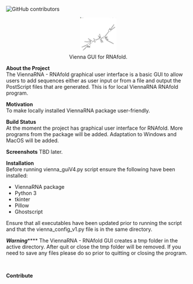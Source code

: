 ![GitHub contributors](https://img.shields.io/github/contributors/kariBifs/capston?color=color)
<p align="center">
 <img src = "imagesread/viennaout.png" width =100> 
 <br>
 <strong###>Vienna GUI for RNAfold</strong###>.</p>


<!--make title smaller and bold-->

**About the Project**
<br>
The ViennaRNA - RNAfold graphical user interface is a
basic GUI to allow users to add sequences either as 
user input or from a file and output the PostScript
files that are generated. This is for local ViennaRNA
RNAfold program.
<br>

**Motivation**
<br>
To make locally installed ViennaRNA package user-friendly.
<br>

**Build Status**
<br>
At the moment the project has graphical user interface for RNAfold. More programs from the package will be added. Adaptation to Windows and MacOS will be added.
<br>

**Screenshots**
TBD later.
<br>

**Installation**
<br>
Before running vienna_guiV4.py script ensure the 
following have been installed:

- ViennaRNA package
- Python 3
- tkinter
- Pillow
- Ghostscript

Ensure that all executables have been updated prior to
running the script and that the vienna_config_v1.py file
is in the same directory.

***********************Warning***************************
The ViennaRNA - RNAfold GUI creates a tmp folder in the
active directory. After quit or close the tmp folder will be 
removed. If you need to save any files please do so prior
to quitting or closing the program.
<!--how to use?-->
<br>

**Contribute**
